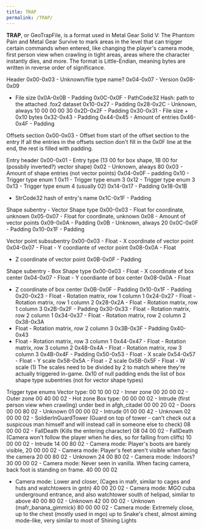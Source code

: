 ```yaml
---
title: TRAP
permalink: /TRAP/
---
```


**TRAP**, or GeoTrapFile, is a format used in Metal Gear Solid V: The
Phantom Pain and Metal Gear Survive to mark areas in the level that can
trigger certain commands when entered, like changing the player's camera
mode, first person view when crawling in tight areas, areas where the
character instantly dies, and more. The format is Little-Endian, meaning
bytes are written in reverse order of significance.

Header 0x00-0x03 - Unknown/file type name? 0x04-0x07 - Version 0x08-0x09
- File size 0x0A-0x0B - Padding 0x0C-0x0F - PathCode32 Hash: path to the
attached .fox2 dataset 0x10-0x27 - Padding 0x28-0x2C - Unknown, always
10 00 00 00 30 0x2D-0x2F - Padding 0x30-0x31 - File size + 0x10 bytes
0x32-0x43 - Padding 0x44-0x45 - Amount of entries 0x46-0x4F - Padding

Offsets section 0x00-0x03 - Offset from start of the offset section to
the entry If all the entries in the offsets section don't fill in the
0x0F line at the end, the rest is filled with padding.

Entry header 0x00-0x01 - Entry type (13 00 for box shape, 1B 00 for
(possbily inverted?) vector shape) 0x02 - Unknown, always 80 0x03 -
Amount of shape entries (not vector points) 0x04-0x0F - padding 0x10 -
Trigger type enum 1 0x11 - Trigger type enum 3 0x12 - Trigger type enum
3 0x13 - Trigger type enum 4 (usually 02) 0x14-0x17 - Padding 0x18-0x1B
- StrCode32 hash of entry's name 0x1C-0x1F - Padding

Shape subentry - Vector Shape type 0x00-0x03 - Float for coordinate,
unknown 0x05-0x07 - Float for coordinate, unknown 0x08 - Amount of
vector points 0x09-0x0A - Padding 0x0B - Unknown, always 20 0x0C-0x0F -
Padding 0x10-0x1F - Padding

Vector point subsubentry 0x00-0x03 - Float - X coordinate of vector
point 0x04-0x07 - Float - Y coordiante of vector point 0x08-0x0A - Float
- Z coordinate of vector point 0x0B-0x0F - Padding

Shape subentry - Box Shape type 0x00-0x03 - Float - X coordinate of box
center 0x04-0x07 - Float - Y coordiante of box center 0x08-0x0A - Float
- Z coordinate of box center 0x0B-0x0F - Padding 0x10-0x1F - Padding
0x20-0x23 - Float - Rotation matrix, row 1 column 1 0x24-0x27 - Float -
Rotation matrix, row 1 column 2 0x28-0x2A - Float - Rotation matrix, row
1 column 3 0x2B-0x2F - Padding 0x30-0x33 - Float - Rotation matrix, row
2 column 1 0x34-0x37 - Float - Rotation matrix, row 2 column 2 0x38-0x3A
- Float - Rotation matrix, row 2 column 3 0x3B-0x3F - Padding 0x40-0x43
- Float - Rotation matrix, row 3 column 1 0x44-0x47 - Float - Rotation
matrix, row 3 column 2 0x48-0x4A - Float - Rotation matrix, row 3 column
3 0x4B-0x4F - Padding 0x50-0x53 - Float - X scale 0x54-0x57 - Float - Y
scale 0x58-0x5A - Float - Z scale 0x5B-0x5F - Float - W scale (1) The
scales need to be divided by 2 to match where they're actually triggered
in-game. 0x10 of null padding ends the list of box shape type subentries
(not for vector shape types)

Trigger type enums Vector type: 00 10 00 02 - Inner zone 00 20 00 02 -
Outer zone 00 40 00 02 - Hot zone Box type: 00 00 00 02 - Intrude (first
person view when crawling) under bed in afgh_citadel 00 00 20 02 -
Doors 00 00 80 02 - Unknown 01 00 00 02 - Intrude 01 00 00 42 - Unknown
02 00 00 02 - SoldierInGuardTower (Guard on top of tower - can't check
out a suspicous man himself and will instead call in someone else to
check) 08 00 00 02 - FallDeath (Kills the entering character) 08 04 00
02 - FallDeath (Camera won't follow the player when he dies, so for
falling from cliffs) 10 00 00 02 - Intrude 14 00 80 02 - Camera mode:
Player's boots are barely visible, 20 00 00 02 - Camera mode: Player's
feet aren't visible when facing the camera 20 00 80 02 - Unknown 24 00
80 02 - Camera mode: Indoors? 30 00 00 02 - Camera mode: Never seen in
vanilla. When facing camera, back foot is standing on frame. 40 00 00 02
- Camera mode: Lower and closer, (Cages in mafr, similar to cages and
huts and watchtowers in gntn) 40 00 20 02 - Camera mode: MGO cuba
underground entrance, and also watchtower south of helipad, similar to
above 40 00 80 02 - Unknown 42 00 00 02 - Unknown
(mafr_banana_gimmick) 80 00 00 02 - Camera mode: Extremely close, up
to the chest (mostly used in mgo) up to Snake's chest, almost aiming
mode-like, very similar to most of Shining Lights
